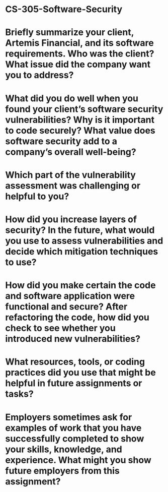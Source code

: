 # CS-305-Software-Security


# Briefly summarize your client, Artemis Financial, and its software requirements. Who was the client? What issue did the company want you to address?

# What did you do well when you found your client’s software security vulnerabilities? Why is it important to code securely? What value does software security add to a company’s overall well-being?

# Which part of the vulnerability assessment was challenging or helpful to you?

# How did you increase layers of security? In the future, what would you use to assess vulnerabilities and decide which mitigation techniques to use?

# How did you make certain the code and software application were functional and secure? After refactoring the code, how did you check to see whether you introduced new vulnerabilities?

# What resources, tools, or coding practices did you use that might be helpful in future assignments or tasks?

# Employers sometimes ask for examples of work that you have successfully completed to show your skills, knowledge, and experience. What might you show future employers from this assignment?
